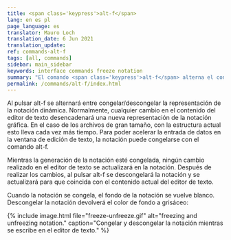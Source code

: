 ```yaml
---
title: <span class='keypress'>alt-f</span>
lang: en es pl
page_language: es
translator: Mauro Loch
translation_date: 6 Jun 2021
translation_update:
ref: commands-alt-f
tags: [all, commands]
sidebar: main_sidebar
keywords: interface commands freeze notation
summary: "El comando <span class='keypress'>alt-f</span> alterna el congelado del renderizado dinámico de la renderización de la partitura."
permalink: /commands/alt-f/index.html
---
```


Al pulsar <span class="keypress">alt-f</span> se alternará entre congelar/descongelar la representación de la notación dinámica.  Normalmente, cualquier cambio en el contenido del editor de texto desencadenará una nueva representación de la notación gráfica.  En el caso de los archivos de gran tamaño, con la estructura actual esto lleva cada vez más tiempo.  Para poder acelerar la entrada de datos en la ventana de edición de texto, la notación puede congelarse con el comando <span class="keypress">alt-f</span>.

Mientras la generación de la notación esté congelada, ningún cambio realizado en el editor de texto se actualizará en la notación.  Después de realizar los cambios, al pulsar <span class="keypress">alt-f</span> se descongelará la notación y se actualizará para que coincida con el contenido actual del editor de texto.

Cuando la notación se congela, el fondo de la notación se vuelve blanco.  Descongelar la notación devolverá el color de fondo a grisáceo:

{% include image.html
file="freeze-unfreeze.gif"
alt="freezing and unfreezing notation."
caption="Congelar y descongelar la notación mientras se escribe en el editor de texto."
%}




